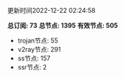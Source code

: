 更新时间2022-12-22 02:24:58

**总订阅: 73**
**总节点: 1395**
**有效节点: 505**
- trojan节点: 55
- v2ray节点: 291
- ss节点: 157
- ssr节点: 2
